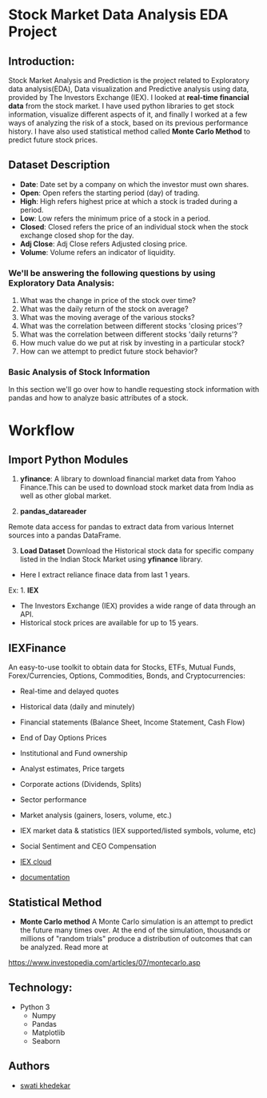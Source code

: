 
# Stock Market Data Analysis EDA Project

## Introduction:
Stock Market Analysis and Prediction is the project related to Exploratory data analysis(EDA), Data visualization and Predictive analysis using data, provided by The Investors Exchange (IEX). I looked at **real-time financial data** from the stock market. I have used python libraries to get stock information, visualize different aspects of it, and finally I worked at a few ways of analyzing the risk of a stock, based on its previous performance history. I have also used statistical method called **Monte Carlo Method** to predict future stock prices.


## Dataset Description
- **Date**: Date set by a company on which the investor must own shares.
- **Open**: Open refers the starting period (day) of trading.
- **High**: High refers highest price at which a stock is traded during a period.
- **Low**: Low refers the minimum price of a stock in a period.
- **Closed**: Closed refers the price of an individual stock when the stock exchange closed shop for the day.
- **Adj Close**: Adj Close refers Adjusted closing price.
- **Volume**: Volume refers an indicator of liquidity.

### We'll be answering the following questions by using Exploratory Data Analysis:

1. What was the change in price of the stock over time?
2. What was the daily return of the stock on average?
3. What was the moving average of the various stocks?
4. What was the correlation between different stocks 'closing prices'?
5. What was the correlation between different stocks 'daily returns'?
6. How much value do we put at risk by investing in a particular stock?
7. How can we attempt to predict future stock behavior?

### Basic Analysis of Stock Information
In this section we'll go over how to handle requesting stock information with pandas and how to analyze basic attributes of a stock.
# Workflow
## Import Python Modules
1. **yfinance**: 
A library to download financial market data from Yahoo Finance.This can be used to download stock market data from India as well as other global market.

2. **pandas_datareader**

Remote data access for pandas to extract data from various Internet sources into a pandas DataFrame.

3. **Load Dataset**
Download the Historical stock data for specific company listed in the Indian Stock Market using **yfinance** library.
- Here I extract reliance finace data from last 1 years.

Ex: 1. **IEX**
- The Investors Exchange (IEX) provides a wide range of data through an API.
- Historical stock prices are available for up to 15 years.

## IEXFinance
An easy-to-use toolkit to obtain data for Stocks, ETFs, Mutual Funds, Forex/Currencies, Options, Commodities, Bonds, and Cryptocurrencies:

- Real-time and delayed quotes
- Historical data (daily and minutely)
- Financial statements (Balance Sheet, Income Statement, Cash Flow)
- End of Day Options Prices
- Institutional and Fund ownership
- Analyst estimates, Price targets
- Corporate actions (Dividends, Splits)
- Sector performance
- Market analysis (gainers, losers, volume, etc.)
- IEX market data & statistics (IEX supported/listed symbols, volume, etc)
- Social Sentiment and CEO Compensation

- [IEX cloud](https://iexcloud.io/)
- [documentation](https://iexcloud.io/docs/api/)

## Statistical Method
- **Monte Carlo method**
A Monte Carlo simulation is an attempt to predict the future many times over. At the end of the simulation, thousands or millions of "random trials" produce a distribution of outcomes that can be analyzed.
Read more at 

https://www.investopedia.com/articles/07/montecarlo.asp

## Technology:
- Python 3
  - Numpy
  - Pandas
  - Matplotlib
  - Seaborn

## Authors

- [swati khedekar](https://github.com/Swatikhedekar/Stock-Market-Data-Analysis-EDA-project)

